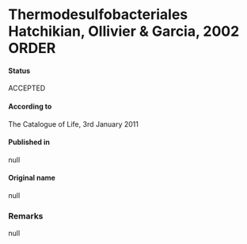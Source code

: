 Thermodesulfobacteriales Hatchikian, Ollivier & Garcia, 2002 ORDER
=======

#### Status
ACCEPTED

#### According to
The Catalogue of Life, 3rd January 2011

#### Published in
null

#### Original name
null

### Remarks
null